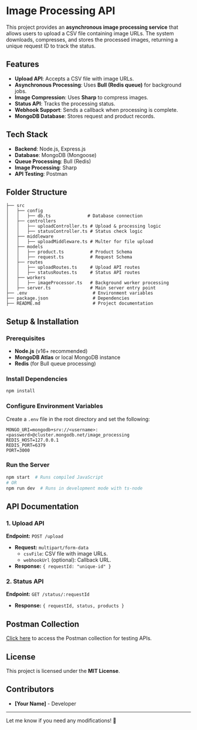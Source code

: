 # Image Processing API

This project provides an **asynchronous image processing service** that allows users to upload a CSV file containing image URLs. The system downloads, compresses, and stores the processed images, returning a unique request ID to track the status.

## Features
- **Upload API**: Accepts a CSV file with image URLs.
- **Asynchronous Processing**: Uses **Bull (Redis queue)** for background jobs.
- **Image Compression**: Uses **Sharp** to compress images.
- **Status API**: Tracks the processing status.
- **Webhook Support**: Sends a callback when processing is complete.
- **MongoDB Database**: Stores request and product records.

## Tech Stack
- **Backend**: Node.js, Express.js
- **Database**: MongoDB (Mongoose)
- **Queue Processing**: Bull (Redis)
- **Image Processing**: Sharp
- **API Testing**: Postman

## Folder Structure
```
├── src
│   ├── config
│   │   ├── db.ts              # Database connection
│   ├── controllers
│   │   ├── uploadController.ts # Upload & processing logic
│   │   ├── statusController.ts # Status check logic
│   ├── middleware
│   │   ├── uploadMiddleware.ts # Multer for file upload
│   ├── models
│   │   ├── product.ts          # Product Schema
│   │   ├── request.ts          # Request Schema
│   ├── routes
│   │   ├── uploadRoutes.ts     # Upload API routes
│   │   ├── statusRoutes.ts     # Status API routes
│   ├── workers
│   │   ├── imageProcessor.ts   # Background worker processing
│   ├── server.ts               # Main server entry point
├── .env                         # Environment variables
├── package.json                 # Dependencies
├── README.md                    # Project documentation
```

## Setup & Installation
### Prerequisites
- **Node.js** (v16+ recommended)
- **MongoDB Atlas** or local MongoDB instance
- **Redis** (for Bull queue processing)

### Install Dependencies
```sh
npm install
```

### Configure Environment Variables
Create a `.env` file in the root directory and set the following:
```env
MONGO_URI=mongodb+srv://<username>:<password>@cluster.mongodb.net/image_processing
REDIS_HOST=127.0.0.1
REDIS_PORT=6379
PORT=3000
```

### Run the Server
```sh
npm start  # Runs compiled JavaScript
# OR
npm run dev  # Runs in development mode with ts-node
```

## API Documentation
### **1. Upload API**
**Endpoint:** `POST /upload`
- **Request:** `multipart/form-data`
  - `csvFile`: CSV file with image URLs.
  - `webhookUrl` (optional): Callback URL.
- **Response:** `{ requestId: "unique-id" }`

### **2. Status API**
**Endpoint:** `GET /status/:requestId`
- **Response:** `{ requestId, status, products }`

## Postman Collection
[Click here](#) to access the Postman collection for testing APIs.

## License
This project is licensed under the **MIT License**.

## Contributors
- **[Your Name]** - Developer

---
Let me know if you need any modifications! 🚀

